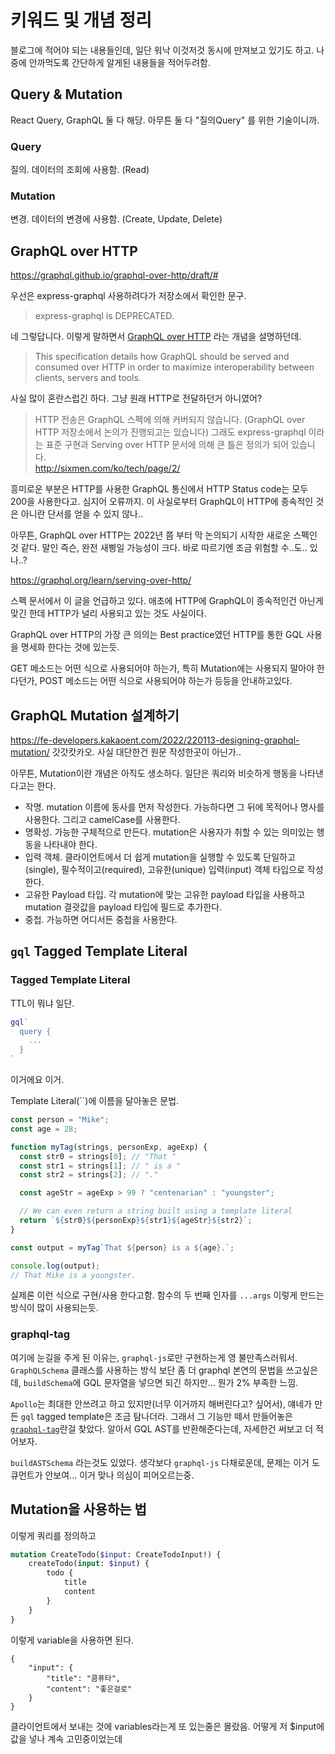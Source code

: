 # 키워드 및 개념 정리

블로그에 적어야 되는 내용들인데, 일단 워낙 이것저것 동시에 만져보고 있기도 하고. 나중에 안까먹도록 간단하게 알게된 내용들을 적어두려함.

## Query & Mutation

React Query, GraphQL 둘 다 해당. 아무튼 둘 다 "질의Query" 를 위한 기술이니까.

### Query

질의. 데이터의 조회에 사용함. (Read)

### Mutation

변경. 데이터의 변경에 사용함. (Create, Update, Delete)

## GraphQL over HTTP

https://graphql.github.io/graphql-over-http/draft/#

우선은 express-graphql 사용하려다가 저장소에서 확인한 문구.

> express-graphql is DEPRECATED.

네 그렇답니다. 이렇게 말하면서 [GraphQL over HTTP](https://github.com/graphql/graphql-http) 라는 개념을 설명하던데.

> This specification details how GraphQL should be served and consumed over HTTP in order to maximize interoperability between clients, servers and tools.

사실 많이 혼란스럽긴 하다. 그냥 원래 HTTP로 전달하던거 아니였어?

> HTTP 전송은 GraphQL 스펙에 의해 커버되지 않습니다. (GraphQL over HTTP 저장소에서 논의가 진행되고는 있습니다) 그래도 express-graphql 이라는 표준 구현과 Serving over HTTP 문서에 의해 큰 틀은 정의가 되어 있습니다.  
> http://sixmen.com/ko/tech/page/2/

흥미로운 부분은 HTTP를 사용한 GraphQL 통신에서 HTTP Status code는 모두 200을 사용한다고. 심지어 오류까지. 이 사실로부터 GraphQL이 HTTP에 종속적인 것은 아니란 단서를 얻을 수 있지 않나..

아무튼, GraphQL over HTTP는 2022년 쯤 부터 막 논의되기 시작한 새로운 스펙인 것 같다. 말인 즉슨, 완전 새삥일 가능성이 크다. 바로 따르기엔 조금 위험할 수..도.. 있나..?

https://graphql.org/learn/serving-over-http/

스펙 문서에서 이 글을 언급하고 있다. 애초에 HTTP에 GraphQL이 종속적인건 아닌게 맞긴 한데 HTTP가 널리 사용되고 있는 것도 사실이다.

GraphQL over HTTP의 가장 큰 의의는 Best practice였던 HTTP를 통한 GQL 사용을 명세화 한다는 것에 있는듯.

GET 메소드는 어떤 식으로 사용되어야 하는가, 특히 Mutation에는 사용되지 말아야 한다던가, POST 메소드는 어떤 식으로 사용되어야 하는가 등등을 안내하고있다.

## GraphQL Mutation 설계하기

https://fe-developers.kakaoent.com/2022/220113-designing-graphql-mutation/
갓갓캇카오. 사실 대단한건 원문 작성한곳이 아닌가..

아무튼, Mutation이란 개념은 아직도 생소하다. 일단은 쿼리와 비슷하게 행동을 나타낸다고는 한다.

- 작명. mutation 이름에 동사를 먼저 작성한다. 가능하다면 그 뒤에 목적어나 명사를 사용한다. 그리고 camelCase를 사용한다.
- 명확성. 가능한 구체적으로 만든다. mutation은 사용자가 취할 수 있는 의미있는 행동을 나타내야 한다.
- 입력 객체. 클라이언트에서 더 쉽게 mutation을 실행할 수 있도록 단일하고(single), 필수적이고(required), 고유한(unique) 입력(input) 객체 타입으로 작성한다.
- 고유한 Payload 타입. 각 mutation에 맞는 고유한 payload 타입을 사용하고 mutation 결괏값을 payload 타입에 필드로 추가한다.
- 중첩. 가능하면 어디서든 중첩을 사용한다.

## `gql` Tagged Template Literal

### Tagged Template Literal
TTL이 뭐냐 일단.

```javascript
gql`
  query {
    ...
  }
`
```

이거에요 이거.

Template Literal(``)에 이름을 달아놓은 문법.

```javascript
const person = "Mike";
const age = 28;

function myTag(strings, personExp, ageExp) {
  const str0 = strings[0]; // "That "
  const str1 = strings[1]; // " is a "
  const str2 = strings[2]; // "."

  const ageStr = ageExp > 99 ? "centenarian" : "youngster";

  // We can even return a string built using a template literal
  return `${str0}${personExp}${str1}${ageStr}${str2}`;
}

const output = myTag`That ${person} is a ${age}.`;

console.log(output);
// That Mike is a youngster.

```

실제론 이런 식으로 구현/사용 한다고함. 함수의 두 번째 인자를 `...args` 이렇게 만드는 방식이 많이 사용되는듯.

### graphql-tag

여기에 눈길을 주게 된 이유는, `graphql-js`로만 구현하는게 영 불만족스러워서. `GraphQLSchema` 클래스를 사용하는 방식 보단 좀 더 graphql 본연의 문법을 쓰고싶은데, `buildSchema`에 GQL 문자열을 넣으면 되긴 하지만... 뭔가 2% 부족한 느낌.

`Apollo`는 최대한 안쓰려고 하고 있지만(너무 이거까지 해버린다고? 싶어서), 얘네가 만든 `gql` tagged template은 조금 탐나더라. 그래서 그 기능만 떼서 만들어놓은 [`graphql-tag`](https://github.com/apollographql/graphql-tag)란걸 찾았다. 알아서 GQL AST를 반환해준다는데, 자세한건 써보고 더 적어보자.

`buildASTSchema` 라는것도 있었다. 생각보다 `graphql-js` 다채로운데, 문제는 이거 도큐먼트가 안보여... 이거 맞나 의심이 피어오르는중.

## Mutation을 사용하는 법

이렇게 쿼리를 정의하고
```graphql
mutation CreateTodo($input: CreateTodoInput!) {
    createTodo(input: $input) {
        todo {
            title
            content
        }
    }
}
```

이렇게 variable을 사용하면 된다.
```
{
    "input": {
        "title": "콤퓨타",
        "content": "좋은걸로"
    }
}
```

클라이언트에서 보내는 것에 variables라는게 또 있는줄은 몰랐음. 어떻게 저 $input에 값을 넣나 계속 고민중이었는데
